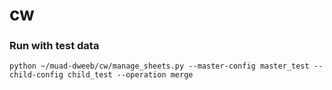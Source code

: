 # cw

### Run with test data

`python ~/muad-dweeb/cw/manage_sheets.py --master-config master_test --child-config child_test --operation merge`
